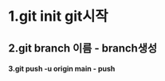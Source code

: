 <h1>1.git init git시작</h1>
<h2>2.git branch 이름 - branch생성</h2> 
<h4>3.git push -u origin main - push</h4>

